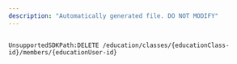 ```yaml
---
description: "Automatically generated file. DO NOT MODIFY"
---
```


```powershellv2

UnsupportedSDKPath:DELETE /education/classes/{educationClass-id}/members/{educationUser-id}

```